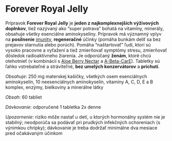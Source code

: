 Forever Royal Jelly
===================

Prípravok **Forever Royal Jelly** je **jeden z najkomplexnejších výživových
doplnkov**, tiež nazývaný ako “super potrava” bohatá na vitamíny, minerály,
obsahuje všetky esenciálne aminokyseliny. Prípravok má významný vplyv na
**posilnenie** [imunity](../diagnozy/imunita), **regeneračné** účinky (pomáha
bunkám deliť sa bez prejavov starnutia alebo porúch). Pomáha “naštartovať” ľudí,
ktorí sú vysoko pracovne a vyťažení a tiež zmierňovať symptómy stresu,
zmierňovať dôsledok radioaktívneho žiarenia. Je odporúčaný **ženám**, ktoré chcú
otehotnieť (v kombinácii s [Aloe Berry Nectar](../diagnozy/imunita) a
[A-Beta-CarE](a-beta-care)). Tabletky sú ľahko
vstrebateľné a stráviteľné, **bez umelých konzervátorov** a **príchutí**.

*Obsahuje*: 250 mg materskej kašičky, všetkých osem esenciálnych aminokyselín,
10 neesenciálnych aminokyselín, vitamíny A, C, D, E a B komplex, enzýmy,
bielkoviny a minerálne látky

*Obsah*: 60 tabliet

*Dávkovanie*: odporučené 1 tabletka 2x denne

*Upozornenie*: riziko môže nastať u detí, u ktorých hormonálny systém nie je
stabilný; neodporúča sa podávať pri prudkých infekčných ochoreniach (s výnimkou
chrípky); dávkovanie je treba dodržať minimálne dva mesiace pred očakávaným
účinkom

